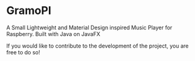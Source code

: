 # GramoPI
A Small Lightweight and Material Design inspired Music Player for Raspberry. Built with Java on JavaFX


If you would like to contribute to the development of the project, you are free to do so!
